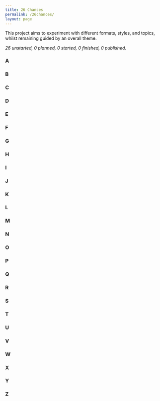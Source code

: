 ```yaml
---
title: 26 Chances
permalink: /26chances/
layout: page
---
```


This project aims to experiment with different formats, styles, and topics, whilst remaining guided by an overall theme. 

*26 unstarted, 0 planned, 0 started, 0 finished, 0 published.*

### A
### B
### C
### D
### E
### F
### G
### H
### I
### J
### K
### L
### M
### N
### O
### P
### Q
### R
### S
### T
### U
### V
### W
### X
### Y
### Z